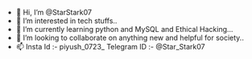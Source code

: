 - 👋 Hi, I’m @StarStark07
- 👀 I’m interested in tech stuffs..
- 🌱 I’m currently learning python and MySQL and Ethical Hacking...
- 💞️ I’m looking to collaborate on anything new and helpful for society..
- 📫 Insta Id :- piyush_0723_
      Telegram ID :- @Star_Stark07

<!---
StarStark07/StarStark07 is a ✨ special ✨ repository because its `README.md` (this file) appears on your GitHub profile.
You can click the Preview link to take a look at your changes.
--->
